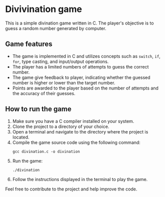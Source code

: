 # Divivination game

This is a simple divination game written in C. The player's objective is to guess a random number generated by computer.

## Game features

- The game is implemented in C and utilizes concepts such as `switch`, `if`, `for`, type casting, and  input/output operations.
- The player has a limited numbers of attempts to guess the correct number.
- The game give feedback to player, indicating whether the guessed number is higher or lower than the target number.
- Points are awarded to the player based on the number of attempts and the accuracy of their guesses.

## How to run the game

1. Make sure you have a C compiler installed on your system.
2. Clone the project to a directory of your choice.
3. Open a terminal and navigate to the directory where the project is located.
4. Compile the game source code using the following command:
    ```shell
    gcc divination.c -o divination
    ```
5. Run the game:
    ```shell
    ./divination
    ```
6. Follow the instructions displayed in the terminal to play the game.

Feel free to contribute to the project and help improve the code.